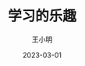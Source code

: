 ---
title: 学习的乐趣
date: 2023-03-01
author: 王小明
description: 学习的乐趣在于你可以拥有更好的知识储备，掌握更多的技能，从而更好地适应社会的需求。学习的乐趣还在于你可以在学习的过程中，感受到知识的增长和能力的提高。学习的乐趣更在于你可以在学习的过程中，结交更多的朋友，建立更多的关系，拓展自己的社交圈子。学习的乐趣最重要的是你可以在学习的过程中，感受到自豪感和成就感。
tags:
  - 学习的乐趣
image: https://cdn.pixabay.com/photo/2015/09/02/12/37/learning-918442_960_720.jpg
---